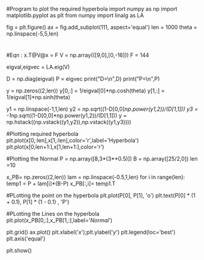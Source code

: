 #Program to plot the required hyperbola
import numpy as np
import matplotlib.pyplot as plt
from numpy import linalg as LA




fig = plt.figure()
ax = fig.add_subplot(111, aspect='equal')
len = 1000
theta = np.linspace(-5,5,len)

#
#Eqn : x.T@V@x = F
V = np.array(([9,0],[0,-16]))
F = 144

eigval,eigvec = LA.eig(V)

D = np.diag(eigval)
P = eigvec
print("D=\n",D)
print("P=\n",P)



y = np.zeros((2,len))
y[0,:] = 1/eigval[0]*np.cosh(theta)
y[1,:] = 1/eigval[1]*np.sinh(theta)


y1 = np.linspace(-1,1,len)
y2 = np.sqrt((1-D[0,0]*np.power(y1,2))/(D[1,1]))
y3 = -1*np.sqrt((1-D[0,0]*np.power(y1,2))/(D[1,1]))
y = np.hstack((np.vstack((y1,y2)),np.vstack((y1,y3))))


#Plotting required hyperbola
plt.plot(x[0,:len],x[1,:len],color='r',label='Hyperbola')
plt.plot(x[0,len+1:],x[1,len+1:],color='r')

#Plotting the Normal
P = np.array([8,3*(3**0.5)]) 
B = np.array([25/2,0]) 
len =10

x_PB= np.zeros((2,len))
lam = np.linspace(-0.5,1,len)
for i in range(len):
  temp1 = P + lam[i]*(B-P)
  x_PB[:,i]= temp1.T
  
#PLotting the point on the hyperbola 
plt.plot(P[0], P[1], 'o')
plt.text(P[0] * (1 + 0.1), P[1] * (1 - 0.1) , 'P') 
 
#PLotting the Lines on the hyperbola
plt.plot(x_PB[0,:],x_PB[1,:],label='$Normal$')

plt.grid() 
ax.plot()
plt.xlabel('$x$');plt.ylabel('$y$')
plt.legend(loc='best')
plt.axis('equal')

plt.show()
